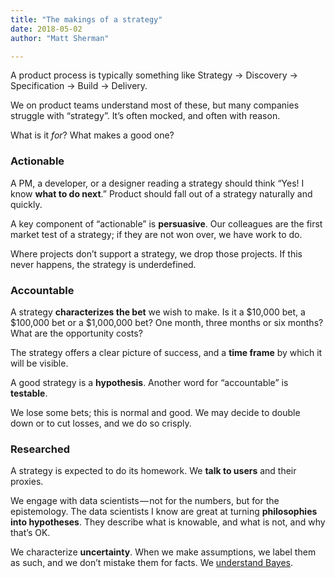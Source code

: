 ```yaml
---
title: "The makings of a strategy"
date: 2018-05-02
author: "Matt Sherman"

---
```


A product process is typically something like Strategy → Discovery → Specification → Build → Delivery.

We on product teams understand most of these, but many companies struggle with “strategy”. It’s often mocked, and often with reason.

What is it _for_? What makes a good one?

### Actionable

A PM, a developer, or a designer reading a strategy should think “Yes! I know **what to do next**.” Product should fall out of a strategy naturally and quickly.

A key component of “actionable” is **persuasive**. Our colleagues are the first market test of a strategy; if they are not won over, we have work to do.

Where projects don’t support a strategy, we drop those projects. If this never happens, the strategy is underdefined.

### Accountable

A strategy **characterizes the bet** we wish to make. Is it a $10,000 bet, a $100,000 bet or a $1,000,000 bet? One month, three months or six months? What are the opportunity costs?

The strategy offers a clear picture of success, and a **time frame** by which it will be visible.

A good strategy is a **hypothesis**. Another word for “accountable” is **testable**.

We lose some bets; this is normal and good. We may decide to double down or to cut losses, and we do so crisply.

### Researched

A strategy is expected to do its homework. We **talk to users** and their proxies.

We engage with data scientists — not for the numbers, but for the epistemology. The data scientists I know are great at turning **philosophies into hypotheses**. They describe what is knowable, and what is not, and why that’s OK.

We characterize **uncertainty**. When we make assumptions, we label them as such, and we don’t mistake them for facts. We [understand Bayes](https://en.wikipedia.org/wiki/Bayesian_inference).
